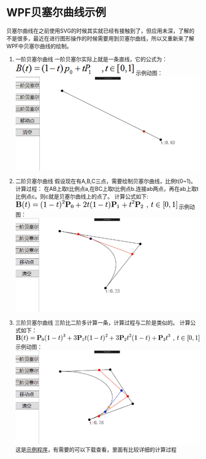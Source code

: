 # WPF贝塞尔曲线示例

贝塞尔曲线在之前使用SVG的时候其实就已经有接触到了，但应用未深，了解的不是很多，最近在进行图形操作的时候需要用到贝塞尔曲线，所以又重新来了解WPF中贝塞尔曲线的绘制。

1. 一阶贝塞尔曲线
一阶贝塞尔实际上就是一条直线，它的公式为：
![一阶贝塞尔曲线公式](https://github.com/ZZRRegion/BezierDemo/blob/master/%E5%9B%BE%E7%89%87/%E4%B8%80%E9%98%B6%E8%B4%9D%E5%A1%9E%E5%B0%94%E6%9B%B2%E7%BA%BF%E5%85%AC%E5%BC%8F.png?raw=true)
示例动图：
![一阶贝塞尔曲线动图](https://raw.githubusercontent.com/ZZRRegion/BezierDemo/master/%E5%9B%BE%E7%89%87/%E4%B8%80%E9%98%B6%E8%B4%9D%E5%A1%9E%E5%B0%94%E6%9B%B2%E7%BA%BF.gif)

2. 二阶贝塞尔曲线
假设现在有A,B,C三点，需要绘制贝塞尔曲线，比例t(0~1)。
计算过程：
在AB上取t比例点a,在BC上取t比例点b.连接ab两点，再在ab上取t比例点c。则c就是贝塞尔曲线上的点了。
计算公式如下:
![二阶贝塞尔曲线公式](https://raw.githubusercontent.com/ZZRRegion/BezierDemo/master/%E5%9B%BE%E7%89%87/%E4%BA%8C%E9%98%B6%E8%B4%9D%E5%A1%9E%E5%B0%94%E6%9B%B2%E7%BA%BF%E5%85%AC%E5%BC%8F.png)
示例动图：
![二阶贝塞尔曲线动图](https://raw.githubusercontent.com/ZZRRegion/BezierDemo/master/%E5%9B%BE%E7%89%87/%E4%BA%8C%E9%98%B6%E8%B4%9D%E5%A1%9E%E5%B0%94%E6%9B%B2%E7%BA%BF.gif)

3. 三阶贝塞尔曲线
三阶比二阶多计算一条，计算过程与二阶是类似的。
计算公式如下：
![三阶贝塞尔曲线公式](https://raw.githubusercontent.com/ZZRRegion/BezierDemo/master/%E5%9B%BE%E7%89%87/%E4%B8%89%E9%98%B6%E8%B4%9D%E5%A1%9E%E5%B0%94%E6%9B%B2%E7%BA%BF%E5%85%AC%E5%BC%8F.png)
示例动图：
![三阶贝塞尔曲线动图](https://raw.githubusercontent.com/ZZRRegion/BezierDemo/master/%E5%9B%BE%E7%89%87/%E4%B8%89%E9%98%B6%E8%B4%9D%E5%A1%9E%E5%B0%94%E6%9B%B2%E7%BA%BF.gif)
这是[示例程序](https://github.com/ZZRRegion/BezierDemo)，有需要的可以下载查看，里面有比较详细的计算过程